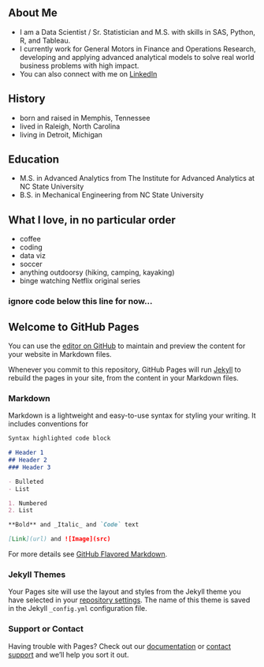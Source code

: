 ## About Me
- I am a Data Scientist / Sr. Statistician and M.S. with skills in SAS, Python, R, and Tableau.
- I currently work for General Motors in Finance and Operations Research, developing and applying advanced analytical models to solve real world business problems with high impact.
- You can also connect with me on [LinkedIn](https://www.linkedin.com/in/rmking4/)

## History
- born and raised in Memphis, Tennessee
- lived in Raleigh, North Carolina
- living in Detroit, Michigan

## Education
- M.S. in Advanced Analytics from The Institute for Advanced Analytics at NC State University
- B.S. in Mechanical Engineering from NC State University

## What I love, in no particular order
- coffee
- coding
- data viz
- soccer
- anything outdoorsy (hiking, camping, kayaking)
- binge watching Netflix original series



### ignore code below this line for now...

## Welcome to GitHub Pages

You can use the [editor on GitHub](https://github.com/r12king/r12king.github.io/edit/master/index.md) to maintain and preview the content for your website in Markdown files.

Whenever you commit to this repository, GitHub Pages will run [Jekyll](https://jekyllrb.com/) to rebuild the pages in your site, from the content in your Markdown files.

### Markdown

Markdown is a lightweight and easy-to-use syntax for styling your writing. It includes conventions for

```markdown
Syntax highlighted code block

# Header 1
## Header 2
### Header 3

- Bulleted
- List

1. Numbered
2. List

**Bold** and _Italic_ and `Code` text

[Link](url) and ![Image](src)
```

For more details see [GitHub Flavored Markdown](https://guides.github.com/features/mastering-markdown/).

### Jekyll Themes

Your Pages site will use the layout and styles from the Jekyll theme you have selected in your [repository settings](https://github.com/r12king/r12king.github.io/settings). The name of this theme is saved in the Jekyll `_config.yml` configuration file.

### Support or Contact

Having trouble with Pages? Check out our [documentation](https://help.github.com/categories/github-pages-basics/) or [contact support](https://github.com/contact) and we’ll help you sort it out.
